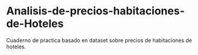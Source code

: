 # Analisis-de-precios-habitaciones-de-Hoteles
Cuaderno de practica basado en dataset sobre precios de habitaciones de hoteles.
